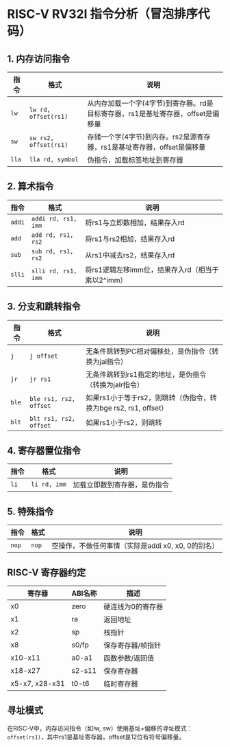 # RISC-V RV32I 指令分析（冒泡排序代码）

## 1. 内存访问指令

| 指令 | 格式 | 说明 |
|------|------|------|
| `lw` | `lw rd, offset(rs1)` | 从内存加载一个字(4字节)到寄存器。rd是目标寄存器，rs1是基址寄存器，offset是偏移量 |
| `sw` | `sw rs2, offset(rs1)` | 存储一个字(4字节)到内存。rs2是源寄存器，rs1是基址寄存器，offset是偏移量 |
| `lla` | `lla rd, symbol` | 伪指令，加载标签地址到寄存器 |

## 2. 算术指令

| 指令 | 格式 | 说明 |
|------|------|------|
| `addi` | `addi rd, rs1, imm` | 将rs1与立即数相加，结果存入rd |
| `add` | `add rd, rs1, rs2` | 将rs1与rs2相加，结果存入rd |
| `sub` | `sub rd, rs1, rs2` | 从rs1中减去rs2，结果存入rd |
| `slli` | `slli rd, rs1, imm` | 将rs1逻辑左移imm位，结果存入rd（相当于乘以2^imm）|

## 3. 分支和跳转指令

| 指令 | 格式 | 说明 |
|------|------|------|
| `j` | `j offset` | 无条件跳转到PC相对偏移处，是伪指令（转换为jal指令） |
| `jr` | `jr rs1` | 无条件跳转到rs1指定的地址，是伪指令（转换为jalr指令） |
| `ble` | `ble rs1, rs2, offset` | 如果rs1小于等于rs2，则跳转（伪指令，转换为bge rs2, rs1, offset） |
| `blt` | `blt rs1, rs2, offset` | 如果rs1小于rs2，则跳转 |

## 4. 寄存器置位指令

| 指令 | 格式 | 说明 |
|------|------|------|
| `li` | `li rd, imm` | 加载立即数到寄存器，是伪指令 |

## 5. 特殊指令

| 指令 | 格式 | 说明 |
|------|------|------|
| `nop` | `nop` | 空操作，不做任何事情（实际是addi x0, x0, 0的别名） |

## RISC-V 寄存器约定

| 寄存器 | ABI名称 | 描述 |
|--------|---------|------|
| x0 | zero | 硬连线为0的寄存器 |
| x1 | ra | 返回地址 |
| x2 | sp | 栈指针 |
| x8 | s0/fp | 保存寄存器/帧指针 |
| x10-x11 | a0-a1 | 函数参数/返回值 |
| x18-x27 | s2-s11 | 保存寄存器 |
| x5-x7, x28-x31 | t0-t6 | 临时寄存器 |

## 寻址模式

在RISC-V中，内存访问指令（如lw, sw）使用基址+偏移的寻址模式：`offset(rs1)`，其中rs1是基址寄存器，offset是12位有符号偏移量。
